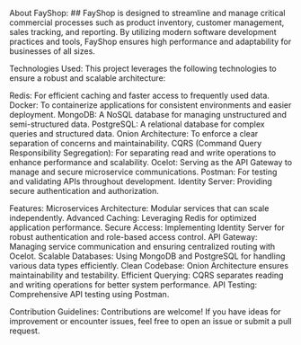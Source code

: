 About FayShop: ##
FayShop is designed to streamline and manage critical commercial processes such as product inventory, customer management, sales tracking, and reporting. By utilizing modern software development practices and tools, FayShop ensures high performance and adaptability for businesses of all sizes.


Technologies Used:
This project leverages the following technologies to ensure a robust and scalable architecture:

Redis: For efficient caching and faster access to frequently used data.
Docker: To containerize applications for consistent environments and easier deployment.
MongoDB: A NoSQL database for managing unstructured and semi-structured data.
PostgreSQL: A relational database for complex queries and structured data.
Onion Architecture: To enforce a clear separation of concerns and maintainability.
CQRS (Command Query Responsibility Segregation): For separating read and write operations to enhance performance and scalability.
Ocelot: Serving as the API Gateway to manage and secure microservice communications.
Postman: For testing and validating APIs throughout development.
Identity Server: Providing secure authentication and authorization.


Features:
Microservices Architecture: Modular services that can scale independently.
Advanced Caching: Leveraging Redis for optimized application performance.
Secure Access: Implementing Identity Server for robust authentication and role-based access control.
API Gateway: Managing service communication and ensuring centralized routing with Ocelot.
Scalable Databases: Using MongoDB and PostgreSQL for handling various data types efficiently.
Clean Codebase: Onion Architecture ensures maintainability and testability.
Efficient Querying: CQRS separates reading and writing operations for better system performance.
API Testing: Comprehensive API testing using Postman.


Contribution Guidelines:
Contributions are welcome! If you have ideas for improvement or encounter issues, feel free to open an issue or submit a pull request. 
